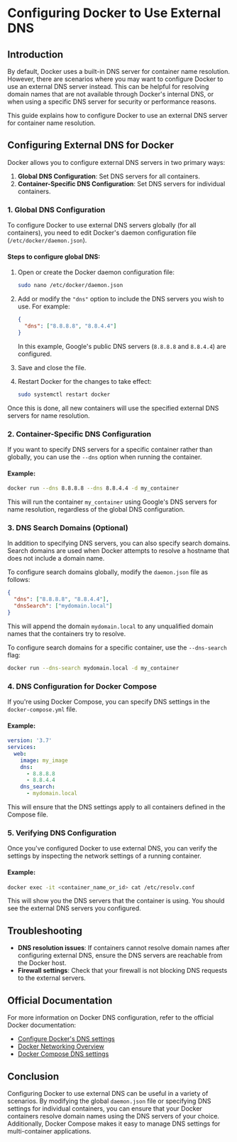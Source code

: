 
# Configuring Docker to Use External DNS

## Introduction

By default, Docker uses a built-in DNS server for container name resolution. However, there are scenarios where you may want to configure Docker to use an external DNS server instead. This can be helpful for resolving domain names that are not available through Docker's internal DNS, or when using a specific DNS server for security or performance reasons.

This guide explains how to configure Docker to use an external DNS server for container name resolution.

## Configuring External DNS for Docker

Docker allows you to configure external DNS servers in two primary ways:

1. **Global DNS Configuration**: Set DNS servers for all containers.
2. **Container-Specific DNS Configuration**: Set DNS servers for individual containers.

### 1. **Global DNS Configuration**

To configure Docker to use external DNS servers globally (for all containers), you need to edit Docker's daemon configuration file (`/etc/docker/daemon.json`).

#### Steps to configure global DNS:

1. Open or create the Docker daemon configuration file:

   ```bash
   sudo nano /etc/docker/daemon.json
   ```

2. Add or modify the `"dns"` option to include the DNS servers you wish to use. For example:

   ```json
   {
     "dns": ["8.8.8.8", "8.8.4.4"]
   }
   ```

   In this example, Google's public DNS servers (`8.8.8.8` and `8.8.4.4`) are configured.

3. Save and close the file.

4. Restart Docker for the changes to take effect:

   ```bash
   sudo systemctl restart docker
   ```

Once this is done, all new containers will use the specified external DNS servers for name resolution.

### 2. **Container-Specific DNS Configuration**

If you want to specify DNS servers for a specific container rather than globally, you can use the `--dns` option when running the container.

#### Example:

```bash
docker run --dns 8.8.8.8 --dns 8.8.4.4 -d my_container
```

This will run the container `my_container` using Google's DNS servers for name resolution, regardless of the global DNS configuration.

### 3. **DNS Search Domains (Optional)**

In addition to specifying DNS servers, you can also specify search domains. Search domains are used when Docker attempts to resolve a hostname that does not include a domain name.

To configure search domains globally, modify the `daemon.json` file as follows:

```json
{
  "dns": ["8.8.8.8", "8.8.4.4"],
  "dnsSearch": ["mydomain.local"]
}
```

This will append the domain `mydomain.local` to any unqualified domain names that the containers try to resolve.

To configure search domains for a specific container, use the `--dns-search` flag:

```bash
docker run --dns-search mydomain.local -d my_container
```

### 4. **DNS Configuration for Docker Compose**

If you're using Docker Compose, you can specify DNS settings in the `docker-compose.yml` file.

#### Example:

```yaml
version: '3.7'
services:
  web:
    image: my_image
    dns:
      - 8.8.8.8
      - 8.8.4.4
    dns_search:
      - mydomain.local
```

This will ensure that the DNS settings apply to all containers defined in the Compose file.

### 5. **Verifying DNS Configuration**

Once you've configured Docker to use external DNS, you can verify the settings by inspecting the network settings of a running container.

#### Example:

```bash
docker exec -it <container_name_or_id> cat /etc/resolv.conf
```

This will show you the DNS servers that the container is using. You should see the external DNS servers you configured.

## Troubleshooting

- **DNS resolution issues**: If containers cannot resolve domain names after configuring external DNS, ensure the DNS servers are reachable from the Docker host.
- **Firewall settings**: Check that your firewall is not blocking DNS requests to the external servers.

## Official Documentation

For more information on Docker DNS configuration, refer to the official Docker documentation:

- [Configure Docker's DNS settings](https://docs.docker.com/engine/reference/commandline/dockerd/#dns)
- [Docker Networking Overview](https://docs.docker.com/network/)
- [Docker Compose DNS settings](https://docs.docker.com/compose/compose-file/compose-versioning/#dns)

## Conclusion

Configuring Docker to use external DNS can be useful in a variety of scenarios. By modifying the global `daemon.json` file or specifying DNS settings for individual containers, you can ensure that your Docker containers resolve domain names using the DNS servers of your choice. Additionally, Docker Compose makes it easy to manage DNS settings for multi-container applications.
